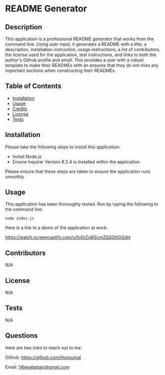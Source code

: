 # README Generator

## Description

This application is a professional README generator that works from the command line. Using user input, it generates a README with a title, a description, installation instruction, usage instructions, a list of contributors, the license used for the application, test instructions, and links to both the author's Github profile and email. This provides a user with a robust template to make their READMEs with an ensures that they do not miss any important sections when constructing their READMEs.

## Table of Contents

- [Installation](#installation)
- [Usage](#usage)
- [Credits](#credits)
- [License](#license)
- [Tests](#tests)

## Installation

Please take the following steps to install this application:

- Install Node.js
- Ensure Inquirer Version 8.2.4 is installed within the application

Please ensure that these steps are taken to ensure the application runs smoothly.

## Usage

This application has been thoroughly tested. Run by typing the following to the command line: 
```
node index.js
```

Here is a link to a demo of the application at work:

https://watch.screencastify.com/v/foGrZq8GcmZQS0hIOQdH

## Contributors

N/A

## License

N/A


## Tests

N/A

## Questions

Here are two links to reach out to me:

Github: https://github.com/Honsumal

Email: 14leealastair@gmail.com

